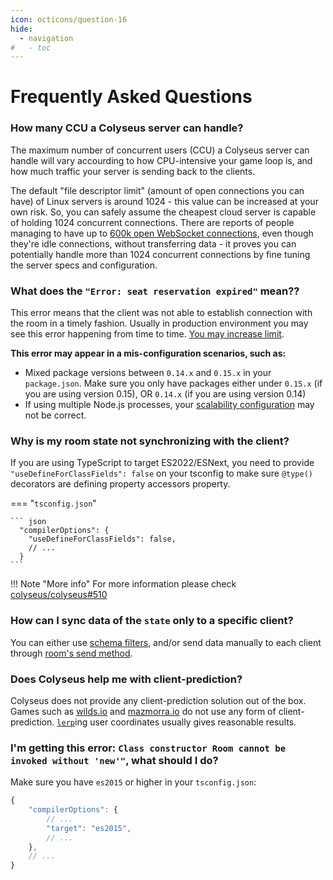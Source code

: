 ```yaml
---
icon: octicons/question-16
hide:
  - navigation
#   - toc
---
```


# Frequently Asked Questions

### How many CCU a Colyseus server can handle?

The maximum number of concurrent users (CCU) a Colyseus server can handle will vary accourding to how CPU-intensive your game loop is, and how much traffic your server is sending back to the clients.

The default "file descriptor limit" (amount of open connections you can have) of Linux servers is around 1024 - this value can be increased at your own risk. So, you can safely assume the cheapest cloud server is capable of holding 1024 concurrent connections. There are reports of people managing to have up to [600k open WebSocket connections](https://blog.jayway.com/2015/04/13/600k-concurrent-websocket-connections-on-aws-using-node-js/), even though they're idle connections, without transferring data - it proves you can potentially handle more than 1024 concurrent connections by fine tuning the server specs and configuration.

### What does the `"Error: seat reservation expired"` mean??

This error means that the client was not able to establish connection with the room in a timely fashion. Usually in production environment you may see this error happening from time to time. [You may increase limit](/server/room/#setseatreservationtime-seconds).

**This error may appear in a mis-configuration scenarios, such as:**

- Mixed package versions between `0.14.x` and `0.15.x` in your `package.json`.
  Make sure you only have packages either under `0.15.x` (if you are using version 0.15),
  OR `0.14.x` (if you are using version 0.14)
- If using multiple Node.js processes, your [scalability configuration](/scalability/) may not be correct.

### Why is my room state not synchronizing with the client?

If you are using TypeScript to target ES2022/ESNext, you need to provide `"useDefineForClassFields": false` on your tsconfig to make sure `@type()` decorators are defining property accessors property.

=== "`tsconfig.json`"

    ``` json
      "compilerOptions": {
        "useDefineForClassFields": false,
        // ...
      }
    ```

!!! Note "More info"
    For more information please check [colyseus/colyseus#510](https://github.com/colyseus/colyseus/issues/510)

### How can I sync data of the `state` only to a specific client?

You can either use [schema filters](/state/schema/#filtering-data-per-client), and/or send data manually to each client through [room's send method](/server/client/#sendtype-message).

### Does Colyseus help me with client-prediction?

Colyseus does not provide any client-prediction solution out of the box. Games such as [wilds.io](http://wilds.io/) and [mazmorra.io](https://mazmorra.io/) do not use any form of client-prediction. [`lerp`](http://gamestd.io/mathf/globals.html#lerp)ing user coordinates usually gives reasonable results.

### I'm getting this error: `Class constructor Room cannot be invoked without 'new'"`, what should I do?

Make sure you have `es2015` or higher in your `tsconfig.json`:

```javascript
{
    "compilerOptions": {
        // ...
        "target": "es2015",
        // ...
    },
    // ...
}
```
